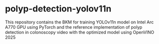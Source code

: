 # polyp-detection-yolov11n
This repository contains the BKM for training YOLOv11n model on Intel Arc A770 GPU using PyTorch and the reference implementation of polyp detection in colonoscopy video with the optimized model using OpenVINO 2025 
